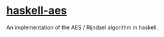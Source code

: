 # [haskell-aes][]

An implementation of the AES / Rijndael algorithm in haskell.

[haskell-aes]: https://github.com/mcxim/haskell-aes
